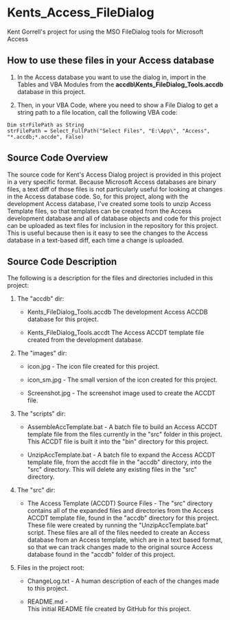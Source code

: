 # Kents_Access_FileDialog
Kent Gorrell's project for using the MSO FileDialog tools for Microsoft Access 


## How to use these files in your Access database

1. In the Access database you want to use the dialog in, import in the Tables 
   and VBA Modules from the **accdb\Kents_FileDialog_Tools.accdb** database in 
   this project.

2. Then, in your VBA Code, where you need to show a File Dialog to get a string
   path to a file location, call the following VBA code: 

```
Dim strFilePath as String
strFilePath = Select_FullPath("Select Files", "E:\App\", "Access", "*.accdb;*.accde", False)
```


## Source Code Overview
The source code for Kent's Access Dialog project is provided in this project 
in a very specific format.  Because Microsoft Access databases are binary files, 
a text diff of those files is not particularly useful for looking at changes in 
the Access database code.  So, for this project, along with the development 
Access database, I've created some tools to unzip Access Template files, so that
templates can be created from the Access development database and all of database 
objects and code for this project can be uploaded as text files for inclusion in 
the repository for this project.  This is useful because then is it easy to see 
the changes to the Access database in a text-based diff, each time a change is 
uploaded.


## Source Code Description
The following is a description for the files and directories included in this
project:


1. The "accdb" dir:

   * Kents_FileDialog_Tools.accdb 
     The development Access ACCDB database for this project.

   * Kents_FileDialog_Tools.accdt
     The Access ACCDT template file created from the development database. 

      
2. The "images" dir: 

   * icon.jpg -
     The icon file created for this project.

   * icon_sm.jpg -
     The small version of the icon created for this project.

   * Screenshot.jpg -
     The screenshot image used to create the ACCDT file.


3. The "scripts" dir: 

   * AssembleAccTemplate.bat -
     A batch file to build an Access ACCDT template file from the files
     currently in the "src" folder in this project.  This ACCDT file is 
     built it into the "bin" directory for this project.

   * UnzipAccTemplate.bat -
     A batch file to expand the Access ACCDT template file, from the accdt
     file in the "accdb" directory, into the "src" directory. This will 
     delete any existing files in the "src" directory.


4. The "src" dir:

   * The Access Template (ACCDT) Source Files - 
     The "src" directory contains all of the expanded files and directories 
     from the Access ACCDT template file, found in the "accdb" directory for 
     this project.  These file were created by running the 
     "UnzipAccTemplate.bat" script.  These files are all of the files needed
     to create an Access database from an Access template, which are in a text
     based format, so that we can track changes made to the original source 
     Access database found in the "accdb" folder of this project.


5. Files in the project root:

   * ChangeLog.txt - 
     A human description of each of the changes made to this project.  

   * README.md -    
     This initial README file created by GitHub for this project.

